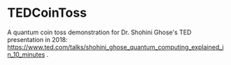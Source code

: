# TEDCoinToss
A quantum coin toss demonstration for Dr. Shohini Ghose's TED presentation in 2018: https://www.ted.com/talks/shohini_ghose_quantum_computing_explained_in_10_minutes .
